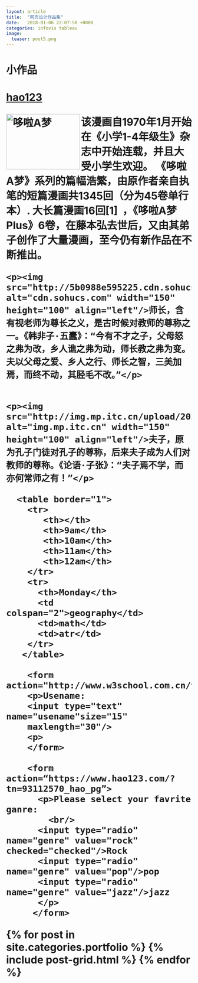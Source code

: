 ```yaml
---
layout: article
title:  "网页设计作品集"
date:   2018-01-06 22:07:50 +0800
categories: infovis tableau
image:
  teaser: post5.png
---
```

<body>
<h1>小作品<h1>
<a href="https://www.hao123.com/">hao123 </a>
<p><img src="https://imgsa.baidu.com/baike/pic/item/b7fd5266d01609243d78a9cade0735fae7cd3485.jpg " alt="哆啦A梦" width="200" height="150" align="left"/>
该漫画自1970年1月开始在《小学1-4年级生》杂志中开始连载，并且大受小学生欢迎。
《哆啦A梦》系列的篇幅浩繁，由原作者亲自执笔的短篇漫画共1345回（分为45卷单行本）.
大长篇漫画16回[1]  ，《哆啦A梦Plus》6卷，在藤本弘去世后，又由其弟子创作了大量漫画，至今仍有新作品在不断推出。<p>


	<p><img src="http://5b0988e595225.cdn.sohucs.com/images/20170908/24a0349bd2f843a8b9d8669395156422.jpeg" alt="cdn.sohucs.com" width="150" height="100" align="left"/>师长，含有视老师为尊长之义，是古时候对教师的尊称之一。《韩非子·五蠹》：“今有不才之子，父母怒之弗为改，乡人谯之弗为动，师长教之弗为变。夫以父母之爱、乡人之行、师长之智，三美加焉，而终不动，其胫毛不改。”</p>          
	
	
	<p><img  src="http://img.mp.itc.cn/upload/20170222/de91a2c3faa14a1fadbb60fffd3f3b95_th.jpeg" alt="img.mp.itc.cn" width="150" height="100" align="left"/>夫子，原为孔子门徒对孔子的尊称，后来夫子成为人们对教师的尊称。《论语·子张》：“夫子焉不学，而亦何常师之有！”</p>
        
	  <table border="1">
        <tr>
           <th></th>
           <th>9am</th>
           <th>10am</th>
           <th>11am</th>
           <th>12am</th>
		</tr>
		<tr>
          <th>Monday</th>
          <td colspan="2">geography</td>
          <td>math</td>
          <td>atr</td>
        </tr>
       </table>		
		   
  		<form action="http://www.w3school.com.cn/tags/tag_tbody.asp">
		<p>Usename:
		<input type="text" name="usename"size="15"
		maxlength="30"/>
		<p>
		</form>
		
		<form action=“https://www.hao123.com/?tn=93112570_hao_pg”>
		  <p>Please select your favrite ganre:
		    <br/>
		  <input type="radio" name="genre" value="rock" checked="checked"/>Rock
		  <input type="radio" name="genre" value="pop"/>pop
          <input type="radio" name="genre" value="jazz"/>jazz
          </p>
		 </form>
	
	
</body >
</html>
 </body>
<div class="tiles">
{% for post in site.categories.portfolio %}
  {% include post-grid.html %}
{% endfor %}
</div><!-- /.tiles 把所有categories 有 portfolio 的列出來-->
